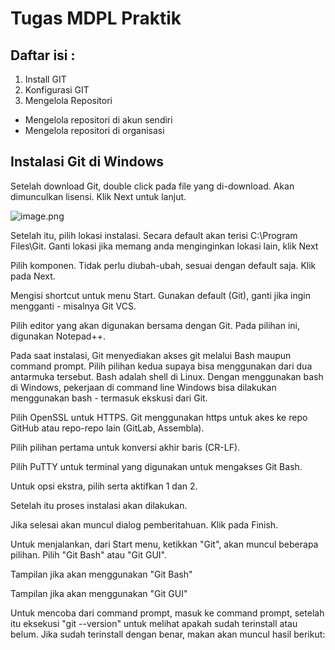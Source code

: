 # Tugas MDPL Praktik
<h2> Daftar isi : </h2>

1. Install GIT
2. Konfigurasi GIT
3. Mengelola Repositori
* Mengelola repositori di akun sendiri
* Mengelola repositori di organisasi

<h2> Instalasi Git di Windows</h2>
Setelah download Git, double click pada file yang di-download. Akan dimunculkan lisensi. Klik Next untuk lanjut.

![image.png](img/Screenshot(173).png)

Setelah itu, pilih lokasi instalasi. Secara default akan terisi C:\Program Files\Git. Ganti lokasi jika memang anda menginginkan lokasi lain, klik Next

Pilih komponen. Tidak perlu diubah-ubah, sesuai dengan default saja. Klik pada Next.

Mengisi shortcut untuk menu Start. Gunakan default (Git), ganti jika ingin mengganti - misalnya Git VCS.

Pilih editor yang akan digunakan bersama dengan Git. Pada pilihan ini, digunakan Notepad++.

Pada saat instalasi, Git menyediakan akses git melalui Bash maupun command prompt. Pilih pilihan kedua supaya bisa menggunakan dari dua antarmuka tersebut. Bash adalah shell di Linux. Dengan menggunakan bash di Windows, pekerjaan di command line Windows bisa dilakukan menggunakan bash - termasuk ekskusi dari Git.

Pilih OpenSSL untuk HTTPS. Git menggunakan https untuk akes ke repo GitHub atau repo-repo lain (GitLab, Assembla).

Pilih pilihan pertama untuk konversi akhir baris (CR-LF).

Pilih PuTTY untuk terminal yang digunakan untuk mengakses Git Bash.

Untuk opsi ekstra, pilih serta aktifkan 1 dan 2.

Setelah itu proses instalasi akan dilakukan.

Jika selesai akan muncul dialog pemberitahuan. Klik pada Finish.

Untuk menjalankan, dari Start menu, ketikkan "Git", akan muncul beberapa pilihan. Pilih "Git Bash" atau "Git GUI".

Tampilan jika akan menggunakan "Git Bash"

Tampilan jika akan menggunakan "Git GUI"

Untuk mencoba dari command prompt, masuk ke command prompt, setelah itu eksekusi "git --version" untuk melihat apakah sudah terinstall atau belum. Jika sudah terinstall dengan benar, makan akan muncul hasil berikut: